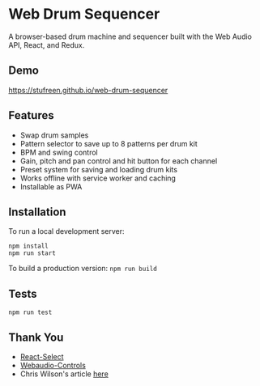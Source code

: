 # Web Drum Sequencer

A browser-based drum machine and sequencer built with the Web Audio API, React, and Redux.

## Demo

https://stufreen.github.io/web-drum-sequencer

## Features
 * Swap drum samples
 * Pattern selector to save up to 8 patterns per drum kit
 * BPM and swing control
 * Gain, pitch and pan control and hit button for each channel
 * Preset system for saving and loading drum kits
 * Works offline with service worker and caching
 * Installable as PWA

## Installation

To run a local development server:
```
npm install
npm run start
```

To build a production version: `npm run build`

## Tests

```
npm run test
```

## Thank You
 * [React-Select](https://github.com/JedWatson/react-select)
 * [Webaudio-Controls](https://github.com/g200kg/webaudio-controls)
 * Chris Wilson's article [here](https://www.html5rocks.com/en/tutorials/audio/scheduling/)
